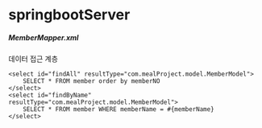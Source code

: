 # springbootServer

##### MemberMapper.xml
데이터 접근 계층

    <select id="findAll" resultType="com.mealProject.model.MemberModel">
        SELECT * FROM member order by memberNO
    </select>
    <select id="findByName" resultType="com.mealProject.model.MemberModel">
        SELECT * FROM member WHERE memberName = #{memberName}
    </select>
